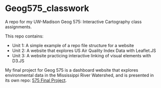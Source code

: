 # Geog575_classwork
A repo for my UW-Madison Geog 575: Interactive Cartography class assignments.

This repo contains:
- Unit 1: A simple example of a repo file structure for a website
- Unit 2: A website that explores US Air Quality Index Data with Leaflet.JS
- Unit 3: A website practicing interactive linking of visual elements with D3.JS

My final project for Geog 575 is a dashboard website that explores environmental data in the Mississippi River Watershed, and is presented in its own repo: [575 Final Project](https://github.com/steslowj/2023_Geog575_FinalProject).

